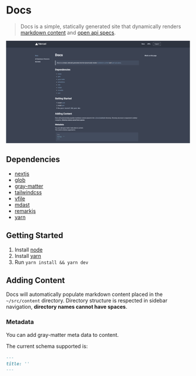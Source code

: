 # Docs

> Docs is a simple, statically generated site that dynamically renders [markdown content](https://www.markdownguide.org/) and [open api specs](https://www.openapis.org/).

![screenshot](https://github.com/codyconfer/docs/blob/bc2814e8cfa9040491b041596076a6f441de261d/.github/screenshot.png)

## Dependencies

- [nextjs](https://github.com/vercel/next.js)
- [glob](https://github.com/isaacs/node-glob)
- [gray-matter](https://github.com/jonschlinkert/gray-matter)
- [tailwindcss](https://github.com/tailwindlabs/tailwindcss)
- [vfile](https://github.com/vfile/vfile)
- [mdast](https://github.com/syntax-tree/mdast)
- [remarkjs](https://github.com/remarkjs)
- [yarn](https://github.com/yarnpkg)

## Getting Started

1. Install [node](https://nodejs.org/en/download)
2. Install [yarn](https://classic.yarnpkg.com/lang/en/docs/install/)
3. Run `yarn install && yarn dev`


## Adding Content

Docs will automatically populate markdown content placed in the `~/src/content` directory.
Directory structure is respected in sidebar navigation, **directory names cannot have spaces**.

### Metadata

You can add gray-matter meta data to content.

The current schema supported is:

```markdown
---
title: ''
---
```
